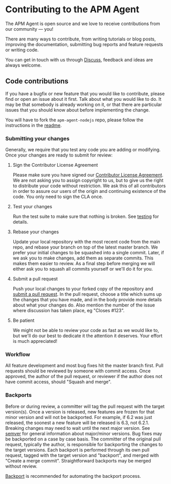 # Contributing to the APM Agent

The APM Agent is open source and we love to receive contributions from our community — you!

There are many ways to contribute, from writing tutorials or blog posts, improving the documentation, submitting bug reports and feature requests or writing code.

You can get in touch with us through [Discuss](https://discuss.elastic.co/c/apm), feedback and ideas are always welcome.

## Code contributions

If you have a bugfix or new feature that you would like to contribute, please find or open an issue about it first.
Talk about what you would like to do.
It may be that somebody is already working on it, or that there are particular issues that you should know about before
implementing the change.

You will have to fork the `apm-agent-nodejs` repo, please follow the instructions in the [readme](README.md).

### Submitting your changes

Generally, we require that you test any code you are adding or modifying.
Once your changes are ready to submit for review:

1. Sign the Contributor License Agreement

    Please make sure you have signed our [Contributor License Agreement](https://www.elastic.co/contributor-agreement/).
    We are not asking you to assign copyright to us, but to give us the right to distribute your code without restriction. We ask this of all contributors in order to assure our users of the origin and continuing existence of the code.
    You only need to sign the CLA once.

2. Test your changes

    Run the test suite to make sure that nothing is broken. See [testing](TESTING.md) for details.

3. Rebase your changes

    Update your local repository with the most recent code from the main repo, and rebase your branch on top of the latest master branch.
    We prefer your initial changes to be squashed into a single commit. Later, if we ask you to make changes, add them as separate commits. This makes them easier to review.
    As a final step before merging we will either ask you to squash all commits yourself or we'll do it for you.

4. Submit a pull request

    Push your local changes to your forked copy of the repository and [submit a pull request](https://help.github.com/articles/using-pull-requests). In the pull request, choose a title which sums up the changes that you have made, and in the body provide more details about what your changes do. Also mention the number of the issue where discussion has taken place, eg "Closes #123".

5. Be patient

    We might not be able to review your code as fast as we would like to, but we'll do our best to dedicate it the attention it deserves.
    Your effort is much appreciated!

### Workflow

All feature development and most bug fixes hit the master branch first.
Pull requests should be reviewed by someone with commit access.
Once approved, the author of the pull request, or reviewer if the author does not have commit access, should "Squash and merge".

### Backports

Before or during review, a committer will tag the pull request with the target version(s).
Once a version is released, new features are frozen for that minor version and will not be backported.
For example, if 6.2 was just released, the soonest a new feature will be released is 6.3, not 6.2.1.
Breaking changes may need to wait until the next major version.
See [semver](https://semver.org/) for general information about major/minor versions.
Bug fixes may be backported on a case by case basis.
The committer of the original pull request, typically the author, is responsible for backporting the changes to the target versions.
Each backport is performed through its own pull request, tagged with the target version and "backport", and merged with "Create a merge commit".
Straightforward backports may be merged without review.

[Backport](https://github.com/sqren/backport) is recommended for automating the backport process.
